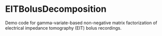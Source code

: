 # EITBolusDecomposition
Demo code for gamma-variate-based non-negative matrix factorization of electrical impedance tomography (EIT) bolus recordings.
